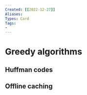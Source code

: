 ```yaml
---
Created: [[2022-12-27]]
Aliases: 
Types: Card
Tags: 
- 
---
```

# Greedy algorithms

## Huffman codes
## Offline caching
